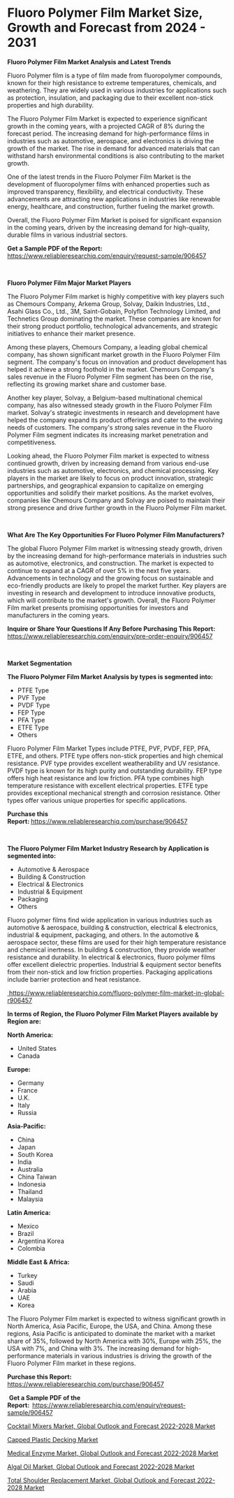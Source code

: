 <p><h1>Fluoro Polymer Film Market Size, Growth and Forecast from 2024 - 2031</h1></p><p><strong>Fluoro Polymer Film Market Analysis and Latest Trends</strong></p>
<p><p>Fluoro Polymer film is a type of film made from fluoropolymer compounds, known for their high resistance to extreme temperatures, chemicals, and weathering. They are widely used in various industries for applications such as protection, insulation, and packaging due to their excellent non-stick properties and high durability.</p><p>The Fluoro Polymer Film Market is expected to experience significant growth in the coming years, with a projected CAGR of 8% during the forecast period. The increasing demand for high-performance films in industries such as automotive, aerospace, and electronics is driving the growth of the market. The rise in demand for advanced materials that can withstand harsh environmental conditions is also contributing to the market growth.</p><p>One of the latest trends in the Fluoro Polymer Film Market is the development of fluoropolymer films with enhanced properties such as improved transparency, flexibility, and electrical conductivity. These advancements are attracting new applications in industries like renewable energy, healthcare, and construction, further fueling the market growth.</p><p>Overall, the Fluoro Polymer Film Market is poised for significant expansion in the coming years, driven by the increasing demand for high-quality, durable films in various industrial sectors.</p></p>
<p><strong>Get a Sample PDF of the Report:&nbsp;</strong> <a href="https://www.reliableresearchiq.com/enquiry/request-sample/906457">https://www.reliableresearchiq.com/enquiry/request-sample/906457</a></p>
<p>&nbsp;</p>
<p><strong>Fluoro Polymer Film Major Market Players</strong></p>
<p><p>The Fluoro Polymer Film market is highly competitive with key players such as Chemours Company, Arkema Group, Solvay, Daikin Industries, Ltd., Asahi Glass Co., Ltd., 3M, Saint-Gobain, Polyflon Technology Limited, and Technetics Group dominating the market. These companies are known for their strong product portfolio, technological advancements, and strategic initiatives to enhance their market presence.</p><p>Among these players, Chemours Company, a leading global chemical company, has shown significant market growth in the Fluoro Polymer Film segment. The company's focus on innovation and product development has helped it achieve a strong foothold in the market. Chemours Company's sales revenue in the Fluoro Polymer Film segment has been on the rise, reflecting its growing market share and customer base.</p><p>Another key player, Solvay, a Belgium-based multinational chemical company, has also witnessed steady growth in the Fluoro Polymer Film market. Solvay's strategic investments in research and development have helped the company expand its product offerings and cater to the evolving needs of customers. The company's strong sales revenue in the Fluoro Polymer Film segment indicates its increasing market penetration and competitiveness.</p><p>Looking ahead, the Fluoro Polymer Film market is expected to witness continued growth, driven by increasing demand from various end-use industries such as automotive, electronics, and chemical processing. Key players in the market are likely to focus on product innovation, strategic partnerships, and geographical expansion to capitalize on emerging opportunities and solidify their market positions. As the market evolves, companies like Chemours Company and Solvay are poised to maintain their strong presence and drive further growth in the Fluoro Polymer Film market.</p></p>
<p>&nbsp;</p>
<p><strong>What Are The Key Opportunities For Fluoro Polymer Film Manufacturers?</strong></p>
<p><p>The global Fluoro Polymer Film market is witnessing steady growth, driven by the increasing demand for high-performance materials in industries such as automotive, electronics, and construction. The market is expected to continue to expand at a CAGR of over 5% in the next five years. Advancements in technology and the growing focus on sustainable and eco-friendly products are likely to propel the market further. Key players are investing in research and development to introduce innovative products, which will contribute to the market's growth. Overall, the Fluoro Polymer Film market presents promising opportunities for investors and manufacturers in the coming years.</p></p>
<p><strong>Inquire or Share Your Questions If Any Before Purchasing This Report:</strong> <a href="https://www.reliableresearchiq.com/enquiry/pre-order-enquiry/906457">https://www.reliableresearchiq.com/enquiry/pre-order-enquiry/906457</a></p>
<p>&nbsp;</p>
<p><strong>Market Segmentation</strong></p>
<p><strong>The Fluoro Polymer Film Market Analysis by types is segmented into:</strong></p>
<p><ul><li>PTFE Type</li><li>PVF Type</li><li>PVDF Type</li><li>FEP Type</li><li>PFA Type</li><li>ETFE Type</li><li>Others</li></ul></p>
<p><p>Fluoro Polymer Film Market Types include PTFE, PVF, PVDF, FEP, PFA, ETFE, and others. PTFE type offers non-stick properties and high chemical resistance. PVF type provides excellent weatherability and UV resistance. PVDF type is known for its high purity and outstanding durability. FEP type offers high heat resistance and low friction. PFA type combines high temperature resistance with excellent electrical properties. ETFE type provides exceptional mechanical strength and corrosion resistance. Other types offer various unique properties for specific applications.</p></p>
<p><strong>Purchase this Report:&nbsp;</strong><a href="https://www.reliableresearchiq.com/purchase/906457">https://www.reliableresearchiq.com/purchase/906457</a></p>
<p>&nbsp;</p>
<p><strong>The Fluoro Polymer Film Market Industry Research by Application is segmented into:</strong></p>
<p><ul><li>Automotive & Aerospace</li><li>Building & Construction</li><li>Electrical & Electronics</li><li>Industrial & Equipment</li><li>Packaging</li><li>Others</li></ul></p>
<p><p>Fluoro polymer films find wide application in various industries such as automotive & aerospace, building & construction, electrical & electronics, industrial & equipment, packaging, and others. In the automotive & aerospace sector, these films are used for their high temperature resistance and chemical inertness. In building & construction, they provide weather resistance and durability. In electrical & electronics, fluoro polymer films offer excellent dielectric properties. Industrial & equipment sector benefits from their non-stick and low friction properties. Packaging applications include barrier protection and heat resistance.</p></p>
<p><a href="https://www.reliableresearchiq.com/fluoro-polymer-film-market-in-global-r906457">&nbsp;https://www.reliableresearchiq.com/fluoro-polymer-film-market-in-global-r906457</a></p>
<p><strong>In terms of Region, the Fluoro Polymer Film Market Players available by Region are:</strong></p>
<p>
    <p> <strong> North America: </strong>
        <ul>
            <li>United States</li>
            <li>Canada</li>
        </ul>
        </p> 
    <p> <strong> Europe: </strong>
        <ul>
            <li>Germany</li>
            <li>France</li>
            <li>U.K.</li>
            <li>Italy</li>
            <li>Russia</li>
        </ul>
        </p> 
    <p> <strong> Asia-Pacific: </strong>
        <ul>
            <li>China</li>
            <li>Japan</li>
            <li>South Korea</li>
            <li>India</li>
            <li>Australia</li>
            <li>China Taiwan</li>
            <li>Indonesia</li>
            <li>Thailand</li>
            <li>Malaysia</li>
        </ul>
        </p> 
    <p> <strong> Latin America: </strong>
        <ul>
            <li>Mexico</li>
            <li>Brazil</li>
            <li>Argentina Korea</li>
            <li>Colombia</li>
        </ul>
        </p> 
    <p> <strong> Middle East & Africa: </strong>
        <ul>
            <li>Turkey</li>
            <li>Saudi</li>
            <li>Arabia</li>
            <li>UAE</li>
            <li>Korea</li>
        </ul>
    </p>
    </p>
<p><p>The Fluoro Polymer Film market is expected to witness significant growth in North America, Asia Pacific, Europe, the USA, and China. Among these regions, Asia Pacific is anticipated to dominate the market with a market share of 35%, followed by North America with 30%, Europe with 25%, the USA with 7%, and China with 3%. The increasing demand for high-performance materials in various industries is driving the growth of the Fluoro Polymer Film market in these regions.</p></p>
<p><strong>Purchase this Report: </strong><a href="https://www.reliableresearchiq.com/purchase/906457">https://www.reliableresearchiq.com/purchase/906457</a></p>
<p>&nbsp;<strong>Get a Sample PDF of the Report:&nbsp;&nbsp;</strong><a href="https://www.reliableresearchiq.com/enquiry/request-sample/906457">https://www.reliableresearchiq.com/enquiry/request-sample/906457</a></p>
<p><strong></strong></p>
<p><p><a href="https://www.linkedin.com/pulse/cocktail-mixers-market-global-outlook-forecast-2022-2028-forecasts-tuf9e?trackingId=jGC3pGLhrsIoW0Lb06ihXw%3D%3D">Cocktail Mixers Market, Global Outlook and Forecast 2022-2028 Market</a></p><p><a href="https://www.linkedin.com/pulse/global-capped-plastic-decking-industry-types-applications-hssie?trackingId=hkVPYI1pOlezAP%2B91d7qFw%3D%3D">Capped Plastic Decking Market</a></p><p><a href="https://www.linkedin.com/pulse/medical-enzyme-market-global-outlook-forecast-2022-2028-size-finxe?trackingId=xmcpYyyUBJhSMz8Nt8IObg%3D%3D">Medical Enzyme Market, Global Outlook and Forecast 2022-2028 Market</a></p><p><a href="https://www.linkedin.com/pulse/algal-oil-market-global-outlook-forecast-2022-2028-overview-r2pje?trackingId=XePGijZCyY42XjwhYcZJYA%3D%3D">Algal Oil Market, Global Outlook and Forecast 2022-2028 Market</a></p><p><a href="https://www.linkedin.com/pulse/total-shoulder-replacement-market-global-outlook-forecast-rnzye?trackingId=hfOjGhvsdmDJ%2FnRZXavyfw%3D%3D">Total Shoulder Replacement Market, Global Outlook and Forecast 2022-2028 Market</a></p></p>